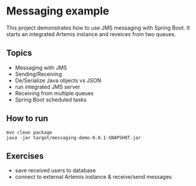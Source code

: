 # Messaging example
This project demonstrates how to use JMS messaging with Spring Boot. It starts an integrated Artemis instance and reveices from two queues.  

## Topics
* Messaging with JMS
* Sending/Receiving
* De/Serialize Java objects vs JSON
* run integrated JMS server
* Receiving from multiple queues
* Spring Boot scheduled tasks

## How to run

    mvn clean package
    java -jar target/messaging-demo-0.0.1-SNAPSHOT.jar 

## Exercises
* save received users to database
* connect to external Artemis instance & receive/send messages